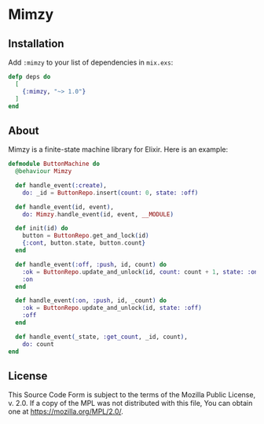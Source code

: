 # Mimzy

## Installation

Add `:mimzy` to your list of dependencies in `mix.exs`:

```elixir
defp deps do
  [
    {:mimzy, "~> 1.0"}
  ]
end
```

## About

Mimzy is a finite-state machine library for Elixir.  Here is an example:

```elixir
defmodule ButtonMachine do
  @behaviour Mimzy

  def handle_event(:create),
    do: _id = ButtonRepo.insert(count: 0, state: :off)

  def handle_event(id, event),
    do: Mimzy.handle_event(id, event, __MODULE)

  def init(id) do
    button = ButtonRepo.get_and_lock(id)
    {:cont, button.state, button.count}
  end

  def handle_event(:off, :push, id, count) do
    :ok = ButtonRepo.update_and_unlock(id, count: count + 1, state: :on)
    :on
  end

  def handle_event(:on, :push, id, _count) do
    :ok = ButtonRepo.update_and_unlock(id, state: :off)
    :off
  end

  def handle_event(_state, :get_count, _id, count),
    do: count
end
```

## License

This Source Code Form is subject to the terms of the Mozilla Public License,
v. 2.0. If a copy of the MPL was not distributed with this file, You can obtain
one at https://mozilla.org/MPL/2.0/.
